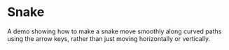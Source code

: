 # Snake
A demo showing how to make a snake move smoothly along curved paths using the arrow keys, rather than just moving horizontally or vertically.